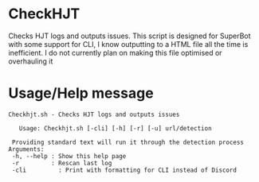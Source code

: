 # CheckHJT
Checks HJT logs and outputs issues. This script is designed for SuperBot with some support for CLI, I know outputting to a HTML file all the time is inefficient.
I do not currently plan on making this file optimised or overhauling it
# Usage/Help message
```
Checkhjt.sh - Checks HJT logs and outputs issues

   Usage: Checkhjt.sh [-cli] [-h] [-r] [-u] url/detection 

 Providing standard text will run it through the detection process
Arguments:
 -h, --help : Show this help page
 -r         : Rescan last log
 -cli         : Print with formatting for CLI instead of Discord
```

